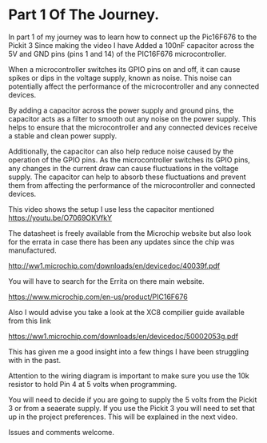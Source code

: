 # Part 1 Of The Journey.

In part 1 of my journey was to learn how to connect up the Pic16F676 to the Pickit 3 Since making the video I have Added a 100nF capacitor across the 5V and GND pins (pins 1 and 14) of the PIC16F676 microcontroller.

When a microcontroller switches its GPIO pins on and off, it can cause spikes or dips in the voltage supply, known as noise. This noise can potentially affect the performance of the microcontroller and any connected devices.

By adding a capacitor across the power supply and ground pins, the capacitor acts as a filter to smooth out any noise on the power supply. This helps to ensure that the microcontroller and any connected devices receive a stable and clean power supply.

Additionally, the capacitor can also help reduce noise caused by the operation of the GPIO pins. As the microcontroller switches its GPIO pins, any changes in the current draw can cause fluctuations in the voltage supply. The capacitor can help to absorb these fluctuations and prevent them from affecting the performance of the microcontroller and connected devices.

This video shows the setup I use less the capacitor mentioned
https://youtu.be/O7069OKVfkY

The datasheet is freely available from the Microchip website but also look for the errata in case there has been any updates since the chip was manufactured.

http://ww1.microchip.com/downloads/en/devicedoc/40039f.pdf

You will have to search for the Errita on there main website.

https://www.microchip.com/en-us/product/PIC16F676

Also I would advise you take a look at the XC8 compilier guide available from this link

https://ww1.microchip.com/downloads/en/devicedoc/50002053g.pdf

This has given me a good insight into a few things I have been struggling with in the past.

Attention to the wiring diagram is important to make sure you use the 10k resistor to hold Pin 4 at 5 volts when programming.

You will need to decide if you are going to supply the 5 volts from the Pickit 3 or from a seaerate supply. If you use the Pickit 3 you will need to set that up in the project preferences. This will be explained in the next video.

Issues and comments welcome.
